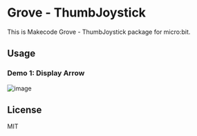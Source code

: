 # Grove - ThumbJoystick

This is Makecode Grove - ThumbJoystick package for micro:bit.

## Usage

### Demo 1: Display Arrow

![image](https://user-images.githubusercontent.com/18615354/47378018-6f8de000-d729-11e8-9de5-de7cd246f747.png)

## License
MIT
